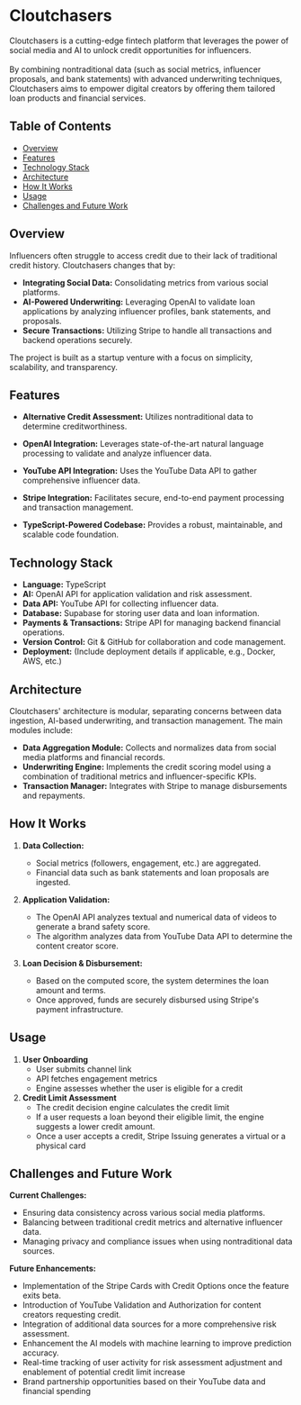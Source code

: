 # Cloutchasers

Cloutchasers is a cutting-edge fintech platform that leverages the power of social media and AI to unlock credit opportunities for influencers.<br><br> By combining nontraditional data (such as social metrics, influencer proposals, and bank statements) with advanced underwriting techniques, Cloutchasers aims to empower digital creators by offering them tailored loan products and financial services.

## Table of Contents

- [Overview](#overview)
- [Features](#features)
- [Technology Stack](#technology-stack)
- [Architecture](#architecture)
- [How It Works](#how-it-works)
- [Usage](#usage)
- [Challenges and Future Work](#challenges-and-future-work)


## Overview

Influencers often struggle to access credit due to their lack of traditional credit history. Cloutchasers changes that by:
- **Integrating Social Data:** Consolidating metrics from various social platforms.
- **AI-Powered Underwriting:** Leveraging OpenAI to validate loan applications by analyzing influencer profiles, bank statements, and proposals.
- **Secure Transactions:** Utilizing Stripe to handle all transactions and backend operations securely.

The project is built as a startup venture with a focus on simplicity, scalability, and transparency.

## Features

- **Alternative Credit Assessment:**
  Utilizes nontraditional data to determine creditworthiness.

- **OpenAI Integration:**
  Leverages state-of-the-art natural language processing to validate and analyze influencer data.

- **YouTube API Integration:** Uses the YouTube Data API to gather comprehensive influencer data.

- **Stripe Integration:**
  Facilitates secure, end-to-end payment processing and transaction management.

- **TypeScript-Powered Codebase:**
  Provides a robust, maintainable, and scalable code foundation.

## Technology Stack

- **Language:** TypeScript
- **AI:** OpenAI API for application validation and risk assessment.
- **Data API:** YouTube API for collecting influencer data.
- **Database:** Supabase for storing user data and loan information.
- **Payments & Transactions:** Stripe API for managing backend financial operations.
- **Version Control:** Git & GitHub for collaboration and code management.
- **Deployment:** (Include deployment details if applicable, e.g., Docker, AWS, etc.)

## Architecture

Cloutchasers' architecture is modular, separating concerns between data ingestion, AI-based underwriting, and transaction management. The main modules include:
- **Data Aggregation Module:** Collects and normalizes data from social media platforms and financial records.
- **Underwriting Engine:** Implements the credit scoring model using a combination of traditional metrics and influencer-specific KPIs.
- **Transaction Manager:** Integrates with Stripe to manage disbursements and repayments.

## How It Works

1. **Data Collection:**
   - Social metrics (followers, engagement, etc.) are aggregated.
   - Financial data such as bank statements and loan proposals are ingested.

2. **Application Validation:**
   - The OpenAI API analyzes textual and numerical data of videos to generate a brand safety score.
   - The algorithm analyzes data from YouTube Data API to determine the content creator score.

3. **Loan Decision & Disbursement:**
   - Based on the computed score, the system determines the loan amount and terms.
   - Once approved, funds are securely disbursed using Stripe's payment infrastructure.


## Usage

1. **User Onboarding**
    - User submits channel link
    - API fetches engagement metrics
    - Engine assesses whether the user is eligible for a credit
2. **Credit Limit Assessment**
    - The credit decision engine calculates the credit limit
    - If a user requests a loan beyond their eligible limit, the engine suggests a lower credit amount.
    - Once a user accepts a credit, Stripe Issuing generates a virtual or a physical card
## Challenges and Future Work

**Current Challenges:**
- Ensuring data consistency across various social media platforms.
- Balancing between traditional credit metrics and alternative influencer data.
- Managing privacy and compliance issues when using nontraditional data sources.

**Future Enhancements:**
- Implementation of the Stripe Cards with Credit Options once the feature exits beta.
- Introduction of YouTube Validation and Authorization for content creators requesting credit.
- Integration of additional data sources for a more comprehensive risk assessment.
- Enhancement the AI models with machine learning to improve prediction accuracy.
- Real-time tracking of user activity for risk assessment adjustment and enablement of potential credit limit increase
- Brand partnership opportunities based on their YouTube data and financial spending

